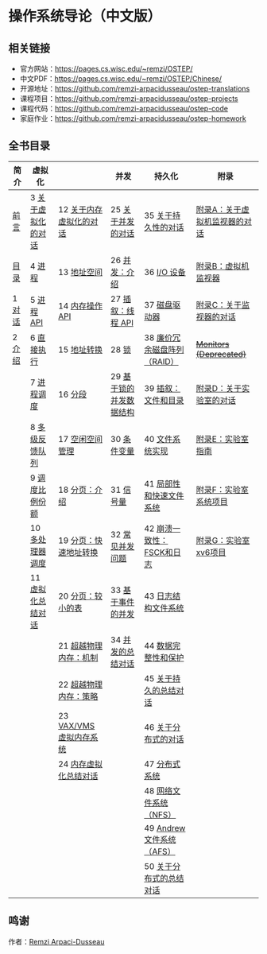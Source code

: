 # 操作系统导论（中文版）

## 相关链接

- 官方网站：<https://pages.cs.wisc.edu/~remzi/OSTEP/>
- 中文PDF：<https://pages.cs.wisc.edu/~remzi/OSTEP/Chinese/>
- 开源地址：<https://github.com/remzi-arpacidusseau/ostep-translations>
- 课程项目：<https://github.com/remzi-arpacidusseau/ostep-projects>
- 课程代码：<https://github.com/remzi-arpacidusseau/ostep-code>
- 家庭作业：<https://github.com/remzi-arpacidusseau/ostep-homework>

## 全书目录

| 简介                                                                | 虚拟化                                                                       |                                                                               | 并发                                                                           | 持久化                                                                              | 附录                                                                                      |
|--------------------------------------------------------------------|-----------------------------------------------------------------------------|--------------------------------------------------------------------------------|-------------------------------------------------------------------------------|------------------------------------------------------------------------------------|-------------------------------------------------------------------------------------------|
| [前言](https://pages.cs.wisc.edu/~remzi/OSTEP/Chinese/preface.pdf)  | 3 [关于虚拟化的对话](https://pages.cs.wisc.edu/~remzi/OSTEP/Chinese/03.pdf)   | 12 [关于内存虚拟化的对话](https://pages.cs.wisc.edu/~remzi/OSTEP/Chinese/12.pdf)  | 25 [关于并发的对话](https://pages.cs.wisc.edu/~remzi/OSTEP/Chinese/25.pdf)      | 35 [关于持久性的对话](https://pages.cs.wisc.edu/~remzi/OSTEP/Chinese/35.pdf)         | [附录A：关于虚拟机监视器的对话](https://pages.cs.wisc.edu/~remzi/OSTEP/Chinese/fla.pdf)       | 
| [目录](https://pages.cs.wisc.edu/~remzi/OSTEP/Chinese/toc.pdf)      | 4 [进程](https://pages.cs.wisc.edu/~remzi/OSTEP/Chinese/04.pdf)             | 13 [地址空间](https://pages.cs.wisc.edu/~remzi/OSTEP/Chinese/13.pdf)            | 26 [并发：介绍](https://pages.cs.wisc.edu/~remzi/OSTEP/Chinese/26.pdf)          | 36 [I/O 设备](https://pages.cs.wisc.edu/~remzi/OSTEP/Chinese/36.pdf)               | [附录B：虚拟机监视器](https://pages.cs.wisc.edu/~remzi/OSTEP/Chinese/flb.pdf)                | 
| 1 [对话](https://pages.cs.wisc.edu/~remzi/OSTEP/Chinese/01.pdf)     | 5 [进程 API](https://pages.cs.wisc.edu/~remzi/OSTEP/Chinese/05.pdf)         | 14 [内存操作 API](https://pages.cs.wisc.edu/~remzi/OSTEP/Chinese/14.pdf)        | 27 [插叙：线程 API](https://pages.cs.wisc.edu/~remzi/OSTEP/Chinese/27.pdf)      | 37 [磁盘驱动器](https://pages.cs.wisc.edu/~remzi/OSTEP/Chinese/37.pdf)              | [附录C：关于监视器的对话](https://pages.cs.wisc.edu/~remzi/OSTEP/Chinese/flc.pdf)            | 
| 2 [介绍](https://pages.cs.wisc.edu/~remzi/OSTEP/Chinese/02.pdf)     | 6 [直接执行](https://pages.cs.wisc.edu/~remzi/OSTEP/Chinese/06.pdf)          | 15 [地址转换](https://pages.cs.wisc.edu/~remzi/OSTEP/Chinese/15.pdf)            | 28 [锁](https://pages.cs.wisc.edu/~remzi/OSTEP/Chinese/28.pdf)                | 38 [廉价冗余磁盘阵列（RAID）](https://pages.cs.wisc.edu/~remzi/OSTEP/Chinese/38.pdf)  | [~~Monitors (Deprecated)~~](https://pages.cs.wisc.edu/~remzi/OSTEP/threads-monitors.pdf)  | 
|                                                                    | 7 [进程调度](https://pages.cs.wisc.edu/~remzi/OSTEP/Chinese/07.pdf)          | 16 [分段](https://pages.cs.wisc.edu/~remzi/OSTEP/Chinese/16.pdf)               | 29 [基于锁的并发数据结构](https://pages.cs.wisc.edu/~remzi/OSTEP/Chinese/29.pdf)  | 39 [插叙：文件和目录](https://pages.cs.wisc.edu/~remzi/OSTEP/Chinese/39.pdf)         | [附录D：关于实验室的对话](https://pages.cs.wisc.edu/~remzi/OSTEP/Chinese/fld.pdf)            | 
|                                                                    | 8 [多级反馈队列](https://pages.cs.wisc.edu/~remzi/OSTEP/Chinese/08.pdf)       | 17 [空闲空间管理](https://pages.cs.wisc.edu/~remzi/OSTEP/Chinese/17.pdf)        | 30 [条件变量](https://pages.cs.wisc.edu/~remzi/OSTEP/Chinese/30.pdf)            | 40 [文件系统实现](https://pages.cs.wisc.edu/~remzi/OSTEP/Chinese/40.pdf)            | [附录E：实验室指南](https://pages.cs.wisc.edu/~remzi/OSTEP/Chinese/fle.pdf)                  | 
|                                                                    | 9 [调度比例份额](https://pages.cs.wisc.edu/~remzi/OSTEP/Chinese/09.pdf)       | 18 [分页：介绍](https://pages.cs.wisc.edu/~remzi/OSTEP/Chinese/18.pdf)          | 31 [信号量](https://pages.cs.wisc.edu/~remzi/OSTEP/Chinese/31.pdf)             | 41 [局部性和快速文件系统](https://pages.cs.wisc.edu/~remzi/OSTEP/Chinese/41.pdf)      | [附录F：实验室系统项目](https://pages.cs.wisc.edu/~remzi/OSTEP/Chinese/flf.pdf)              | 
|                                                                    | 10 [多处理器调度](https://pages.cs.wisc.edu/~remzi/OSTEP/Chinese/10.pdf)      | 19 [分页：快速地址转换](https://pages.cs.wisc.edu/~remzi/OSTEP/Chinese/19.pdf)   | 32 [常见并发问题](https://pages.cs.wisc.edu/~remzi/OSTEP/Chinese/32.pdf)        | 42 [崩溃一致性：FSCK和日志](https://pages.cs.wisc.edu/~remzi/OSTEP/Chinese/42.pdf)   | [附录G：实验室xv6项目](https://pages.cs.wisc.edu/~remzi/OSTEP/Chinese/flg.pdf)               | 
|                                                                    | 11 [虚拟化总结对话](https://pages.cs.wisc.edu/~remzi/OSTEP/Chinese/11.pdf)    | 20 [分页：较小的表](https://pages.cs.wisc.edu/~remzi/OSTEP/Chinese/20.pdf)       | 33 [基于事件的并发](https://pages.cs.wisc.edu/~remzi/OSTEP/Chinese/33.pdf)      | 43 [日志结构文件系统](https://pages.cs.wisc.edu/~remzi/OSTEP/Chinese/43.pdf)         |                                                                                           | 
|                                                                    |                                                                             | 21 [超越物理内存：机制](https://pages.cs.wisc.edu/~remzi/OSTEP/Chinese/21.pdf)    | 34 [并发的总结对话](https://pages.cs.wisc.edu/~remzi/OSTEP/Chinese/34.pdf)      | 44 [数据完整性和保护](https://pages.cs.wisc.edu/~remzi/OSTEP/Chinese/44.pdf)        |                                                                                            | 
|                                                                    |                                                                             | 22 [超越物理内存：策略](https://pages.cs.wisc.edu/~remzi/OSTEP/Chinese/22.pdf)    |                                                                               | 45 [关于持久的总结对话](https://pages.cs.wisc.edu/~remzi/OSTEP/Chinese/45.pdf)       |                                                                                           | 
|                                                                    |                                                                             | 23 [VAX/VMS 虚拟内存系统](https://pages.cs.wisc.edu/~remzi/OSTEP/Chinese/23.pdf) |                                                                               | 46 [关于分布式的对话](https://pages.cs.wisc.edu/~remzi/OSTEP/Chinese/46.pdf)         |                                                                                           | 
|                                                                    |                                                                             | 24 [内存虚拟化总结对话](https://pages.cs.wisc.edu/~remzi/OSTEP/Chinese/24.pdf)    |                                                                               | 47 [分布式系统](https://pages.cs.wisc.edu/~remzi/OSTEP/Chinese/47.pdf)              |                                                                                           | 
|                                                                    |                                                                             |                                                                                |                                                                               | 48 [网络文件系统（NFS）](https://pages.cs.wisc.edu/~remzi/OSTEP/Chinese/48.pdf)      |                                                                                           | 
|                                                                    |                                                                             |                                                                                |                                                                               | 49 [Andrew 文件系统（AFS）](https://pages.cs.wisc.edu/~remzi/OSTEP/Chinese/49.pdf)  |                                                                                           | 
|                                                                    |                                                                             |                                                                                |                                                                               | 50 [关于分布式的总结对话](https://pages.cs.wisc.edu/~remzi/OSTEP/Chinese/50.pdf)     |                                                                                           | 

## 鸣谢

作者：[Remzi Arpaci-Dusseau](https://github.com/remzi-arpacidusseau)
